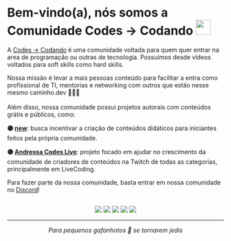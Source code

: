 # Bem-vindo(a), nós somos a Comunidade Codes -> Codando <img src="https://raw.githubusercontent.com/MartinHeinz/MartinHeinz/master/wave.gif" width="35px" height="35px" />

A [Codes -> Codando](https://www.codando.in) é uma comunidade voltada para quem quer entrar na area de programação ou outras de tecnologia. Possuímos desde vídeos voltados para
soft skills como hard skills. 

Nossa missão é levar a mais pessoas conteúdo para facilitar a entra como profissional de TI, mentorias e networking com outros que estão nesse mesmo caminho.dev 👨🏻‍💻
<br>
<br>
Além disso, nossa comunidade possui projetos autorais com conteúdos grátis e públicos, como:

**🟣 [new](site)**: busca incentivar a criação de conteúdos didáticos para iniciantes feitos pela própria comunidade. 

**🟣 [Andressa Codes Live](https://www.twitch.tv/team/andressacodes)**: projeto focado em ajudar no crescimento da comunidade de criadores de conteúdos na Twitch de todas as categorias, principalmente em LiveCoding.

Para fazer parte da nossa comunidade, basta entrar em nossa comunidade no [Discord](https://discord.io/codescodando)!
##

<p align="center">
  <a href="https://discord.gg/tsJQ8qbyra" target="_blank"> <img src="https://img.shields.io/badge/Discord-5865F2?style=for-the-badge&logo=discord&logoColor=white" target="_blank"></a>
  <a href="https://twitter.com/andressacodes" target="_blank"> <img src="https://img.shields.io/badge/Twitter-1DA1F2?style=for-the-badge&logo=twitter&logoColor=white" target="_blank"></a>
  <a href="https://instagram.com/andressacodes" target="_blank"> <img src="https://img.shields.io/badge/-Instagram-%23E4405F?style=for-the-badge&logo=instagram&logoColor=white" target="_blank"></a>
  <a href="https://www.linkedin.com/company/andressacodes/" target="_blank"> <img src="https://img.shields.io/badge/LinkedIn-0077B5?style=for-the-badge&logo=linkedin&logoColor=white" target="_blank"></a>
  <a href="https://www.youtube.com/c/andressacodes" target="_blank"> <img src="https://img.shields.io/badge/YouTube-FF0000?style=for-the-badge&logo=youtube&logoColor=white" target="_blank"></a>
</p>


---

<p align="center"><i> Para pequenos gafanhotos 💜 se tornarem jedis </i></p>

